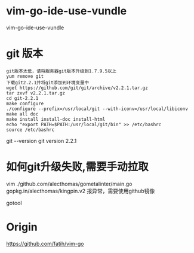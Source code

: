 # vim-go-ide-use-vundle
vim-go-ide-use-vundle

# git 版本 
    git版本太低，请将服务器git版本升级到1.7.9.5以上
    yum remove git
    下载git2.2.1并将git添加到环境变量中
    wget https://github.com/git/git/archive/v2.2.1.tar.gz
    tar zxvf v2.2.1.tar.gz
    cd git-2.2.1
    make configure
    ./configure --prefix=/usr/local/git --with-iconv=/usr/local/libiconv
    make all doc
    make install install-doc install-html
    echo "export PATH=$PATH:/usr/local/git/bin" >> /etc/bashrc
    source /etc/bashrc

git --version
git version 2.2.1

# 如何git升级失败,需要手动拉取
vim ./github.com/alecthomas/gometalinter/main.go
gopkg.in/alecthomas/kingpin.v2 报异常，需要使用github镜像

gotool

# Origin
https://github.com/fatih/vim-go
